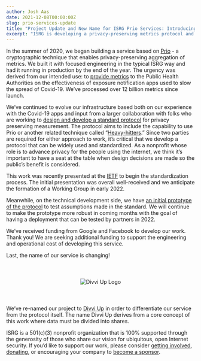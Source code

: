 ```yaml
---
author: Josh Aas
date: 2021-12-08T00:00:00Z
slug: prio-services-update
title: "Project Update and New Name for ISRG Prio Services: Introducing Divvi Up!"
excerpt: "ISRG is developing a privacy-preserving metrics protocol and service."
---
```


In the summer of 2020, we began building a service based on [Prio](https://crypto.stanford.edu/prio/paper.pdf) - a cryptographic technique that enables privacy-preserving aggregation of metrics. We built it with focused engineering in the typical ISRG way and had it running in production by the end of the year. The urgency was derived from our intended use: to [provide metrics](/post/prio-services-for-covid-en/) to the Public Health Authorities on the effectiveness of exposure notification apps used to slow the spread of Covid-19. We’ve processed over 12 billion metrics since launch.

We’ve continued to evolve our infrastructure based both on our experience with the Covid-19 apps and input from a larger collaboration with folks who are working to [design and develop a standard protocol](https://github.com/abetterinternet/ppm-specification) for privacy preserving measurement. The protocol aims to include the capability to use Prio or another related technique called “[Heavy-hitters](https://eprint.iacr.org/2021/017.pdf).” Since two parties are required for either approach to work, it’s critical that we develop a protocol that can be widely used and standardized. As a nonprofit whose role is to advance privacy for the people using the internet, we think it’s important to have a seat at the table when design decisions are made so the public’s benefit is considered.

This work was recently presented at the [IETF](https://datatracker.ietf.org/group/priv/) to begin the standardization process. The initial presentation was overall well-received and we anticipate the formation of a Working Group in early 2022.

Meanwhile, on the technical development side, we have [an initial prototype of the protocol](https://github.com/abetterinternet/ppm-prototype) to test assumptions made in the standard. We will continue to make the prototype more robust in coming months with the goal of having a deployment that can be tested by partners in 2022.

We’ve received funding from Google and Facebook to develop our work. Thank you! We are seeking additional funding to support the engineering and operational cost of developing this service.

Last, the name of our service is changing!

<div style="text-align: center">
    <img class="img-fluid" style="max-height: 200px; padding: 40px 0px" src="/images/divviup/Divvi-Up-Large-Full-Color-Logo.png" alt="Divvi Up Logo" />
</div>

We’ve re-named our project to [Divvi Up](/divviup/) in order to differentiate our service from the protocol itself. The name Divvi Up derives from a core concept of this work where data must be divided into shares.

ISRG is a 501(c)(3) nonprofit organization that is 100% supported through the generosity of those who share our vision for ubiquitous, open Internet security. If you’d like to support our work, please consider [getting involved](/getinvolved/), [donating](/donate/), or encouraging your company to [become a sponsor](https://www.abetterinternet.org/sponsor/).
